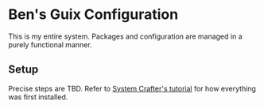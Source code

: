 # Ben's Guix Configuration
This is my entire system. Packages and configuration are managed in a purely functional manner. 

## Setup
Precise steps are TBD. Refer to [System Crafter's tutorial](https://systemcrafters.net/craft-your-system-with-guix/full-system-install/) for how everything was first installed. 
